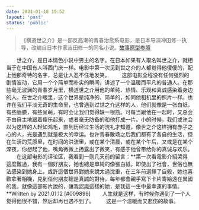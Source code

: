 ```yaml
---
date: 2021-01-18 15:52
layout: 'post'
status: 'public'
---
```

<audio src="https://inz.oss-cn-beijing.aliyuncs.com/Audios/128kbit/%E8%99%B9%20-%20JINBAO.mp3" autoplay loop></audio>
>  《横道世之介》是一部反高潮的青春治愈系电影，是日本导演冲田修一执导，改编自日本作家吉田修一的同名小说。[故事原型参照](https://zh.wikipedia.org/wiki/%E6%96%B0%E5%A4%A7%E4%B9%85%E4%BF%9D%E7%AB%99%E4%B9%98%E5%AE%A2%E5%A2%AE%E8%BB%8C%E4%BA%8B%E6%95%85)



&emsp;&emsp;世之介，是日本情色小说中男主的名字。在日本如果有人取名叫世之介，就相当于在中国有人叫西门庆一样。电影中第一次见到世之介的人都觉得他傻傻的，配上他那奇特的名字，总是让人忍不住地发笑。
&emsp;&emsp;这部电影全程没有任何强烈的剧情波动，它用一个个简单而朴实的瞬间，讲述了一个温暖而平凡的普通人。在那些毫无波澜的青春岁月里，横道世之介用他的单纯、热情、乐观和真诚感染着身边的人。在世之介眼里，这个世界是纯净的、简单的，如同他相机里的照片一样。也许在我们平淡无奇的生命里，也曾遇到过世之介这样的人，他们就像是一张白纸，有些腼腆，有些呆萌，有时会让我们觉得缺一根筋。可每当跟他在一起时，又总会不由自主地跟着傻乐起来，或者毫无防备的和他打成一片。小的时候，我们或许会以为这样的人轻如鸿毛，直到历经过生活的洗礼才知道，像世之介这样拥有赤子之心的人，光是遇到就是极大的幸运。也许青春散场之后我们都有了各自的生活，但在生活的荒原里，在时间的洪流里，或在某个清晨，或在某个午后，又或是在某个深夜，你想起了他，嘴角微微上扬露出了微笑，有感于他曾带给你的真诚与欢乐。
&emsp;&emsp;在这部电影的评论区，我看到一则几天前的留言：**第一次看電影介紹哭得這麼難過，我有一個好朋友，她也總是單純的像張白紙，即使出了社會，世俗也無法感染到她身上，或許這個世界對她來說太過沈重，在三年前選擇了自殺，她也喜歡拿著相機，見到任何朋友總是真誠的對待，每年都會親手寫下卡片寄給遠在異國的我，就像這部影片說的，讓我認識這樣的她，是我這一生中最幸運的事情。**Written by 2021.01.12 [#009899]
&emsp;&emsp;人生就是这样，有时候你遇到了一个人觉得他很不错，然后却再也遇不到了。
&emsp;&emsp;这是一个温暖而又悲伤的故事。
